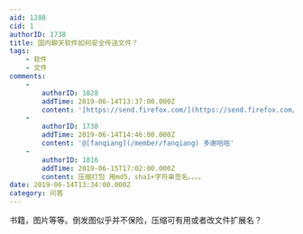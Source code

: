 ```yaml
---
aid: 1280
cid: 1
authorID: 1738
title: 国内聊天软件如何安全传送文件？
tags:
    - 软件
    - 文件
comments:
    -
        authorID: 1828
        addTime: 2019-06-14T13:37:00.000Z
        content: '[https://send.firefox.com/](https://send.firefox.com/)'
    -
        authorID: 1738
        addTime: 2019-06-14T14:46:00.000Z
        content: '@[fanqiang](/member/fanqiang) 多谢哈哈'
    -
        authorID: 1816
        addTime: 2019-06-15T17:02:00.000Z
        content: 压缩打包 用md5，sha1+字符串签名。。。。
date: 2019-06-14T13:34:00.000Z
category: 问答
---
```


书籍，图片等等。倒发图似乎并不保险，压缩可有用或者改文件扩展名？
